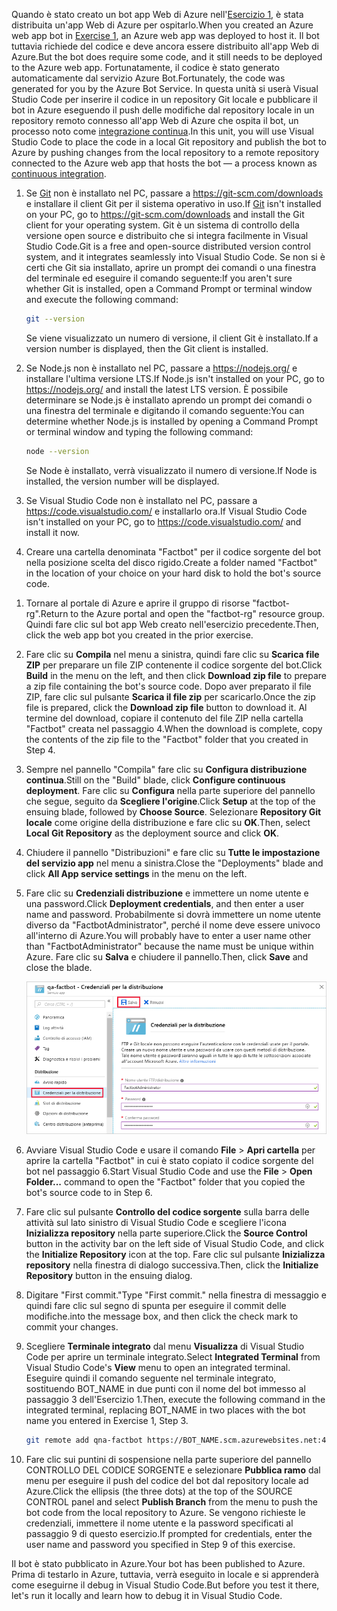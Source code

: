 <span data-ttu-id="3c40a-101">Quando è stato creato un bot app Web di Azure nell'[Esercizio 1](#Exercise1), è stata distribuita un'app Web di Azure per ospitarlo.</span><span class="sxs-lookup"><span data-stu-id="3c40a-101">When you created an Azure web app bot in [Exercise 1](#Exercise1), an Azure web app was deployed to host it.</span></span> <span data-ttu-id="3c40a-102">Il bot tuttavia richiede del codice e deve ancora essere distribuito all'app Web di Azure.</span><span class="sxs-lookup"><span data-stu-id="3c40a-102">But the bot does require some code, and it still needs to be deployed to the Azure web app.</span></span> <span data-ttu-id="3c40a-103">Fortunatamente, il codice è stato generato automaticamente dal servizio Azure Bot.</span><span class="sxs-lookup"><span data-stu-id="3c40a-103">Fortunately, the code was generated for you by the Azure Bot Service.</span></span> <span data-ttu-id="3c40a-104">In questa unità si userà Visual Studio Code per inserire il codice in un repository Git locale e pubblicare il bot in Azure eseguendo il push delle modifiche dal repository locale in un repository remoto connesso all'app Web di Azure che ospita il bot, un processo noto come [integrazione continua](https://en.wikipedia.org/wiki/Continuous_integration).</span><span class="sxs-lookup"><span data-stu-id="3c40a-104">In this unit, you will use Visual Studio Code to place the code in a local Git repository and publish the bot to Azure by pushing changes from the local repository to a remote repository connected to the Azure web app that hosts the bot — a process known as [continuous integration](https://en.wikipedia.org/wiki/Continuous_integration).</span></span>

1. <span data-ttu-id="3c40a-105">Se [Git](https://git-scm.com/) non è installato nel PC, passare a https://git-scm.com/downloads e installare il client Git per il sistema operativo in uso.</span><span class="sxs-lookup"><span data-stu-id="3c40a-105">If [Git](https://git-scm.com/) isn't installed on your PC, go to https://git-scm.com/downloads and install the Git client for your operating system.</span></span> <span data-ttu-id="3c40a-106">Git è un sistema di controllo della versione open source e distribuito che si integra facilmente in Visual Studio Code.</span><span class="sxs-lookup"><span data-stu-id="3c40a-106">Git is a free and open-source distributed version control system, and it integrates seamlessly into Visual Studio Code.</span></span> <span data-ttu-id="3c40a-107">Se non si è certi che Git sia installato, aprire un prompt dei comandi o una finestra del terminale ed eseguire il comando seguente:</span><span class="sxs-lookup"><span data-stu-id="3c40a-107">If you aren't sure whether Git is installed, open a Command Prompt or terminal window and execute the following command:</span></span>

    ```bash
    git --version
    ```

    <span data-ttu-id="3c40a-108">Se viene visualizzato un numero di versione, il client Git è installato.</span><span class="sxs-lookup"><span data-stu-id="3c40a-108">If a version number is displayed, then the Git client is installed.</span></span>

1. <span data-ttu-id="3c40a-109">Se Node.js non è installato nel PC, passare a https://nodejs.org/ e installare l'ultima versione LTS.</span><span class="sxs-lookup"><span data-stu-id="3c40a-109">If Node.js isn't installed on your PC, go to https://nodejs.org/ and install the latest LTS version.</span></span> <span data-ttu-id="3c40a-110">È possibile determinare se Node.js è installato aprendo un prompt dei comandi o una finestra del terminale e digitando il comando seguente:</span><span class="sxs-lookup"><span data-stu-id="3c40a-110">You can determine whether Node.js is installed by opening a Command Prompt or terminal window and typing the following command:</span></span>

    ```bash
    node --version
    ```

    <span data-ttu-id="3c40a-111">Se Node è installato, verrà visualizzato il numero di versione.</span><span class="sxs-lookup"><span data-stu-id="3c40a-111">If Node is installed, the version number will be displayed.</span></span>

1. <span data-ttu-id="3c40a-112">Se Visual Studio Code non è installato nel PC, passare a https://code.visualstudio.com/ e installarlo ora.</span><span class="sxs-lookup"><span data-stu-id="3c40a-112">If Visual Studio Code isn't installed on your PC, go to https://code.visualstudio.com/ and install it now.</span></span>

1. <span data-ttu-id="3c40a-113">Creare una cartella denominata "Factbot" per il codice sorgente del bot nella posizione scelta del disco rigido.</span><span class="sxs-lookup"><span data-stu-id="3c40a-113">Create a folder named "Factbot" in the location of your choice on your hard disk to hold the bot's source code.</span></span>

<!---TODO: Update for sandbox?--->
1. <span data-ttu-id="3c40a-114">Tornare al portale di Azure e aprire il gruppo di risorse "factbot-rg".</span><span class="sxs-lookup"><span data-stu-id="3c40a-114">Return to the Azure portal and open the "factbot-rg" resource group.</span></span> <span data-ttu-id="3c40a-115">Quindi fare clic sul bot app Web creato nell'esercizio precedente.</span><span class="sxs-lookup"><span data-stu-id="3c40a-115">Then, click the web app bot you created in the prior exercise.</span></span>

1. <span data-ttu-id="3c40a-116">Fare clic su **Compila** nel menu a sinistra, quindi fare clic su **Scarica file ZIP** per preparare un file ZIP contenente il codice sorgente del bot.</span><span class="sxs-lookup"><span data-stu-id="3c40a-116">Click **Build** in the menu on the left, and then click **Download zip file** to prepare a zip file containing the bot's source code.</span></span> <span data-ttu-id="3c40a-117">Dopo aver preparato il file ZIP, fare clic sul pulsante **Scarica il file zip** per scaricarlo.</span><span class="sxs-lookup"><span data-stu-id="3c40a-117">Once the zip file is prepared, click the **Download zip file** button to download it.</span></span> <span data-ttu-id="3c40a-118">Al termine del download, copiare il contenuto del file ZIP nella cartella "Factbot" creata nel passaggio 4.</span><span class="sxs-lookup"><span data-stu-id="3c40a-118">When the download is complete, copy the contents of the zip file to the "Factbot" folder that you created in Step 4.</span></span>

1. <span data-ttu-id="3c40a-119">Sempre nel pannello "Compila" fare clic su **Configura distribuzione continua**.</span><span class="sxs-lookup"><span data-stu-id="3c40a-119">Still on the "Build" blade, click **Configure continuous deployment**.</span></span> <span data-ttu-id="3c40a-120">Fare clic su **Configura** nella parte superiore del pannello che segue, seguito da **Scegliere l'origine**.</span><span class="sxs-lookup"><span data-stu-id="3c40a-120">Click **Setup** at the top of the ensuing blade, followed by **Choose Source**.</span></span> <span data-ttu-id="3c40a-121">Selezionare **Repository Git locale** come origine della distribuzione e fare clic su **OK**.</span><span class="sxs-lookup"><span data-stu-id="3c40a-121">Then, select **Local Git Repository** as the deployment source and click **OK**.</span></span>

1. <span data-ttu-id="3c40a-122">Chiudere il pannello "Distribuzioni" e fare clic su **Tutte le impostazione del servizio app** nel menu a sinistra.</span><span class="sxs-lookup"><span data-stu-id="3c40a-122">Close the "Deployments" blade and click **All App service settings** in the menu on the left.</span></span>

1. <span data-ttu-id="3c40a-123">Fare clic su **Credenziali distribuzione** e immettere un nome utente e una password.</span><span class="sxs-lookup"><span data-stu-id="3c40a-123">Click **Deployment credentials**, and then enter a user name and password.</span></span> <span data-ttu-id="3c40a-124">Probabilmente si dovrà immettere un nome utente diverso da "FactbotAdministrator", perché il nome deve essere univoco all'interno di Azure.</span><span class="sxs-lookup"><span data-stu-id="3c40a-124">You will probably have to enter a user name other than "FactbotAdministrator" because the name must be unique within Azure.</span></span> <span data-ttu-id="3c40a-125">Fare clic su **Salva** e chiudere il pannello.</span><span class="sxs-lookup"><span data-stu-id="3c40a-125">Then, click **Save** and close the blade.</span></span>

    ![Screenshot del portale di Azure che mostra il pannello del servizio app per il nuovo bot con la schermata delle credenziali di distribuzione con la voce di menu Credenziali per la distribuzione e il pulsante Salva evidenziati.](../media/4-portal-enter-ci-creds.png)

1. <span data-ttu-id="3c40a-127">Avviare Visual Studio Code e usare il comando **File** > **Apri cartella** per aprire la cartella "Factbot" in cui è stato copiato il codice sorgente del bot nel passaggio 6.</span><span class="sxs-lookup"><span data-stu-id="3c40a-127">Start Visual Studio Code and use the **File** > **Open Folder...** command to open the "Factbot" folder that you copied the bot's source code to in Step 6.</span></span>

1. <span data-ttu-id="3c40a-128">Fare clic sul pulsante **Controllo del codice sorgente** sulla barra delle attività sul lato sinistro di Visual Studio Code e scegliere l'icona **Inizializza repository** nella parte superiore.</span><span class="sxs-lookup"><span data-stu-id="3c40a-128">Click the **Source Control** button in the activity bar on the left side of Visual Studio Code, and click the **Initialize Repository** icon at the top.</span></span> <span data-ttu-id="3c40a-129">Fare clic sul pulsante **Inizializza repository** nella finestra di dialogo successiva.</span><span class="sxs-lookup"><span data-stu-id="3c40a-129">Then, click the **Initialize Repository** button in the ensuing dialog.</span></span>

1. <span data-ttu-id="3c40a-130">Digitare "First commit."</span><span class="sxs-lookup"><span data-stu-id="3c40a-130">Type "First commit."</span></span> <span data-ttu-id="3c40a-131">nella finestra di messaggio e quindi fare clic sul segno di spunta per eseguire il commit delle modifiche.</span><span class="sxs-lookup"><span data-stu-id="3c40a-131">into the message box, and then click the check mark to commit your changes.</span></span>

1. <span data-ttu-id="3c40a-132">Scegliere **Terminale integrato** dal menu **Visualizza** di Visual Studio Code per aprire un terminale integrato.</span><span class="sxs-lookup"><span data-stu-id="3c40a-132">Select **Integrated Terminal** from Visual Studio Code's **View** menu to open an integrated terminal.</span></span> <span data-ttu-id="3c40a-133">Eseguire quindi il comando seguente nel terminale integrato, sostituendo BOT_NAME in due punti con il nome del bot immesso al passaggio 3 dell'Esercizio 1.</span><span class="sxs-lookup"><span data-stu-id="3c40a-133">Then, execute the following command in the integrated terminal, replacing BOT_NAME in two places with the bot name you entered in Exercise 1, Step 3.</span></span>

    ```bash
    git remote add qna-factbot https://BOT_NAME.scm.azurewebsites.net:443/BOT_NAME.git
    ```

1. <span data-ttu-id="3c40a-134">Fare clic sui puntini di sospensione nella parte superiore del pannello CONTROLLO DEL CODICE SORGENTE e selezionare **Pubblica ramo** dal menu per eseguire il push del codice del bot dal repository locale ad Azure.</span><span class="sxs-lookup"><span data-stu-id="3c40a-134">Click the ellipsis (the three dots) at the top of the SOURCE CONTROL panel and select **Publish Branch** from the menu to push the bot code from the local repository to Azure.</span></span> <span data-ttu-id="3c40a-135">Se vengono richieste le credenziali, immettere il nome utente e la password specificati al passaggio 9 di questo esercizio.</span><span class="sxs-lookup"><span data-stu-id="3c40a-135">If prompted for credentials, enter the user name and password you specified in Step 9 of this exercise.</span></span>

<span data-ttu-id="3c40a-136">Il bot è stato pubblicato in Azure.</span><span class="sxs-lookup"><span data-stu-id="3c40a-136">Your bot has been published to Azure.</span></span> <span data-ttu-id="3c40a-137">Prima di testarlo in Azure, tuttavia, verrà eseguito in locale e si apprenderà come eseguirne il debug in Visual Studio Code.</span><span class="sxs-lookup"><span data-stu-id="3c40a-137">But before you test it there, let's run it locally and learn how to debug it in Visual Studio Code.</span></span>
